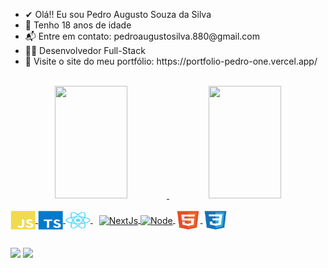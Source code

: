 <div style="align-itens: center; display: flex; flex-direction: column;">
  <ul>
    <li>✔  Olá!! Eu sou Pedro Augusto Souza da Silva</li>
    <li>🎯 Tenho 18 anos de idade</li>
    <li>📬 Entre em contato: pedroaugustosilva.880@gmail.com</li>
    <li>👩‍💻 Desenvolvedor Full-Stack</li>
    <li>🚀 Visite o site do meu portfólio: https://portfolio-pedro-one.vercel.app/</li>
  </ul>
  <br>
<div align="center">
  <a href="https://github.com/pedroaugsilva">
  <img height="180em" width="48%" src="https://github-readme-stats.vercel.app/api?username=pedroaugsilva&theme=transparent&show_icons=true"/>
  <img height="180em" width="48%" src="https://github-readme-stats.vercel.app/api/top-langs/?username=pedroaugsilva&layout=compact&langs_count=7&theme=transparent"/>
</div>

<div style="display: inline_block"><br>
  <img align="center" alt="Javascript" height="30" width="40" src="https://raw.githubusercontent.com/devicons/devicon/master/icons/javascript/javascript-plain.svg">
  <img align="center" alt="Typescript" height="30" width="40" src="https://raw.githubusercontent.com/devicons/devicon/master/icons/typescript/typescript-plain.svg">
  <img align="center" alt="React" height="30" width="40" src="https://raw.githubusercontent.com/devicons/devicon/master/icons/react/react-original.svg">
  <img align="center" alt="NextJs" height="30" width="30" style="margin-left: 10px;" src="https://www.datocms-assets.com/75941/1657707878-nextjs_logo.png">
  <img align="center" alt="Node" height="30" width="27" src="https://static-00.iconduck.com/assets.00/node-js-icon-454x512-nztofx17.png">
  <img align="center" alt="HTML" height="30" width="40" src="https://raw.githubusercontent.com/devicons/devicon/master/icons/html5/html5-original.svg">
  <img align="center" alt="CSS" height="30" width="40" src="https://raw.githubusercontent.com/devicons/devicon/master/icons/css3/css3-original.svg">
</div>
  
  ##
 
 <div> 
  <a href = "mailto:pedroaugustosilva.880@gmail.com"><img src="https://img.shields.io/badge/-Gmail-%23333?style=for-the-badge&logo=gmail&logoColor=white" target="_blank"></a>
  <a href="https://www.linkedin.com/in/pedro-s-76b0b6220/" target="_blank"><img src="https://img.shields.io/badge/-LinkedIn-%230077B5?style=for-the-badge&logo=linkedin&logoColor=white" target="_blank"></a> 
</div>
</div>
